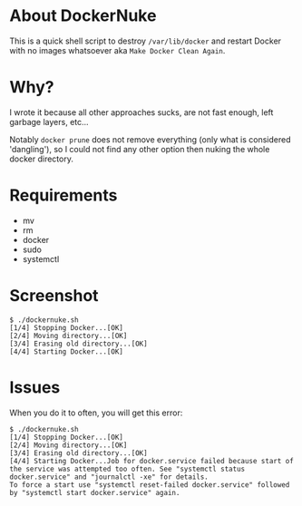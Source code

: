 # About DockerNuke

This is a quick shell script to destroy `/var/lib/docker` and restart Docker with no images whatsoever aka ```Make Docker Clean Again```.

# Why?

I wrote it because all other approaches sucks, are not fast enough, left garbage layers, etc...

Notably ```docker prune``` does not remove everything (only what is considered
'dangling'), so I could not find any other option then nuking the whole docker directory.

# Requirements

* mv
* rm
* docker
* sudo
* systemctl

# Screenshot

```
$ ./dockernuke.sh
[1/4] Stopping Docker...[OK]
[2/4] Moving directory...[OK]
[3/4] Erasing old directory...[OK]
[4/4] Starting Docker...[OK]
```

# Issues

When you do it to often, you will get this error:

```
$ ./dockernuke.sh
[1/4] Stopping Docker...[OK]
[2/4] Moving directory...[OK]
[3/4] Erasing old directory...[OK]
[4/4] Starting Docker...Job for docker.service failed because start of the service was attempted too often. See "systemctl status docker.service" and "journalctl -xe" for details.
To force a start use "systemctl reset-failed docker.service" followed by "systemctl start docker.service" again.
```
